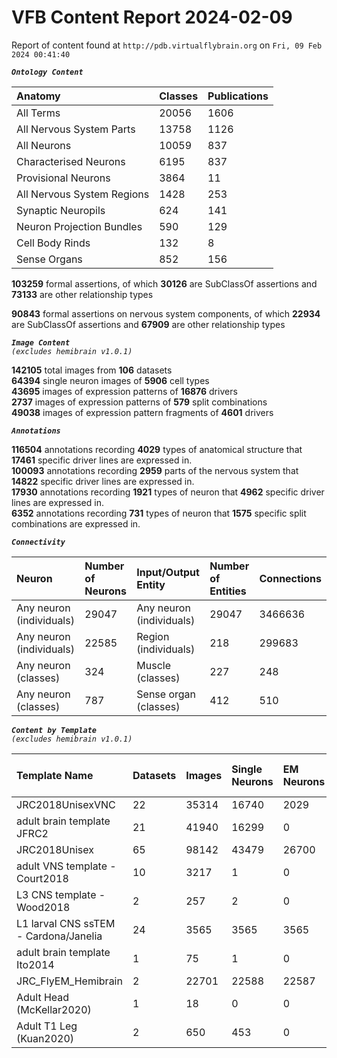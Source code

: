 
VFB Content Report 2024-02-09
=============================


Report of content found at ``http://pdb.virtualflybrain.org`` on ``Fri, 09 Feb 2024 00:41:40``  
  
***``Ontology Content``***  

|Anatomy|Classes|Publications|
| :--- | :--- | :--- |
|All Terms|20056|1606|
|All Nervous System Parts|13758|1126|
|All Neurons|10059|837|
|Characterised Neurons|6195|837|
|Provisional Neurons|3864|11|
|All Nervous System Regions|1428|253|
|Synaptic Neuropils|624|141|
|Neuron Projection Bundles|590|129|
|Cell Body Rinds|132|8|
|Sense Organs|852|156|
  
  
**103259** formal assertions, of which **30126** are SubClassOf assertions and **73133** are other relationship types  
  
**90843** formal assertions on nervous system components, of which **22934** are SubClassOf assertions and **67909** are other relationship types  
  
***``Image Content``***  
*``(excludes hemibrain v1.0.1)``*  
  
**142105** total images from **106** datasets  
**64394** single neuron images of **5906** cell types  
**43695** images of expression patterns of **16876** drivers  
**2737** images of expression patterns of **579** split combinations  
**49038** images of expression pattern fragments of **4601** drivers  
  
***``Annotations``***  
  
**116504** annotations recording **4029** types of anatomical structure that **17461** specific driver lines are expressed in.  
**100093** annotations recording **2959** parts of the nervous system that **14822** specific driver lines are expressed in.  
**17930** annotations recording **1921** types of neuron that **4962** specific driver lines are expressed in.  
**6352** annotations recording **731** types of neuron that **1575** specific split combinations are expressed in.  
  
***``Connectivity``***  

|Neuron|Number of Neurons|Input/Output Entity|Number of Entities|Connections|
| :--- | :--- | :--- | :--- | :--- |
|Any neuron (individuals)|29047|Any neuron (individuals)|29047|3466636|
|Any neuron (individuals)|22585|Region (individuals)|218|299683|
|Any neuron (classes)|324|Muscle (classes)|227|248|
|Any neuron (classes)|787|Sense organ (classes)|412|510|
  
  
  
***``Content by Template``***  
*``(excludes hemibrain v1.0.1)``*  

|Template Name|Datasets|Images|Single Neurons|EM Neurons|Full Expression Patterns|Split Expression Patterns|Partial Expression Patterns|Painted domains|
| :--- | :--- | :--- | :--- | :--- | :--- | :--- | :--- | :--- |
|JRC2018UnisexVNC|22|35314|16740|2029|8314|625|10240|14731|
|adult brain template JFRC2|21|41940|16299|0|25272|600|16127|58|
|JRC2018Unisex|65|98142|43479|26700|31655|1632|38796|46|
|adult VNS template - Court2018|10|3217|1|0|3193|494|0|22|
|L3 CNS template - Wood2018|2|257|2|0|0|0|2|255|
|L1 larval CNS ssTEM - Cardona/Janelia|24|3565|3565|3565|0|0|0|0|
|adult brain template Ito2014|1|75|1|0|0|0|0|75|
|JRC_FlyEM_Hemibrain|2|22701|22588|22587|0|0|0|114|
|Adult Head (McKellar2020)|1|18|0|0|0|0|0|0|
|Adult T1 Leg (Kuan2020)|2|650|453|0|0|0|0|4|
  
